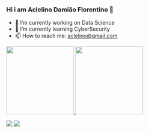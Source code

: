 ### Hi i am Aclelino Damião Florentino 👋

- 🔭 I’m currently working on Data Science 
- 🌱 I’m currently learning CyberSecurity
- 📫 How to reach me: aclelino@gmail.com 


<div>
  <a href="https://github.com/aclelino">
  <img height="180em" src="https://github-readme-stats.vercel.app/api?username=aclelino&show_icons=true&theme=dark&include_all_commits=true&count+private=true"/>
  <img height="180em" src="https://github-readme-stats.vercel.app/api/top-langs/?username=aclelino&layout=compact&langs-count-16&theme=dark"/>
</div>

<div>
  
  <a href="https://www.linkedin.com/in/aclelino/"><img src="https://img.shields.io/badge/LinkedIn-0077B5?style=for-the-badge&logo=linkedin&logoColor=white"></a>
  <a href="https://www.instagram.com/acle.damiao/"><img src="https://img.shields.io/badge/Instagram-E4405F?style=for-the-badge&logo=instagram&logoColor=white"></a>

  
</div>


<div>
